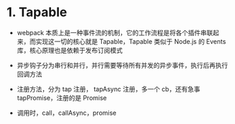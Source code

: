 # 1. Tapable

+ webpack 本质上是一种事件流的机制，它的工作流程是将各个插件串联起来，而实现这一切的核心就是 Tapable，Tapable 类似于 Node.js 的 Events 库，核心原理也是依赖于发布订阅模式

+ 异步钩子分为串行和并行，并行需要等待所有并发的异步事件，执行后再执行回调方法

+ 注册方法，分为 tap 注册， tapAsync 注册，多一个 cb，还有急事 tapPromise，注册的是 Promise

+ 调用时，call，callAsync，promise


